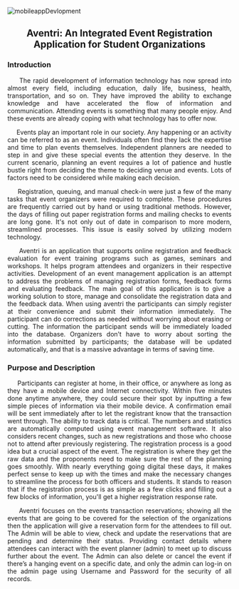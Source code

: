 ![mobileappDevlopment](https://user-images.githubusercontent.com/102575349/181700180-b0a0d340-8584-4aeb-8f71-741f1f5db3c4.png)
<h2 align="center"> Aventri: An Integrated Event Registration Application for Student Organizations

<h3> Introduction </h3> <i class="fa-solid fa-1"></i>
 <p align=justify>
&nbsp;&nbsp;&nbsp;&nbsp; The rapid development of information technology has now spread into almost every field, including education, daily life, business, health, transportation, and so on. They have improved the ability to exchange knowledge and have accelerated the flow of information and communication. Attending events is something that many people enjoy. And these events are already coping with what technology has to offer now.

<p align=justify> &nbsp;&nbsp;&nbsp;&nbsp; Events play an important role in our society. Any happening or an activity can be referred to as an event. Individuals often find they lack the expertise and time to plan events themselves. Independent planners are needed to step in and give these special events the attention they deserve. In the current scenario, planning an event requires a lot of patience and hustle bustle right from deciding the theme to deciding venue and events. Lots of factors need to be considered while making each decision.

<p align=justify> &nbsp;&nbsp;&nbsp;&nbsp; Registration, queuing, and manual check-in were just a few of the many tasks that event organizers were required to complete. These procedures are frequently carried out by hand or using traditional methods. However, the days of filling out paper registration forms and mailing checks to events are long gone. It's not only out of date in comparison to more modern, streamlined processes. This issue is easily solved by utilizing modern technology.

<p align=justify> &nbsp;&nbsp;&nbsp;&nbsp; Aventri is an application that supports online registration and feedback evaluation for event training programs such as games, seminars and workshops. It helps program attendees and organizers in their respective activities. Development of an event management application is an attempt to address the problems of managing registration forms, feedback forms and evaluating feedback. The main goal of this application is to give a working solution to store, manage and consolidate the registration data and the feedback data. When using aventri the participants can simply register at their convenience and submit their information immediately. The participant can do corrections as needed without worrying about erasing or cutting. The information the participant sends will be immediately loaded into the database. Organizers don’t have to worry about sorting the information submitted by participants; the database will be updated automatically, and that is a massive advantage in terms of saving time. 
 
 <h3> Purpose and Description </h3> <i class="fa-solid fa-1"></i>
 
<p align=justify> &nbsp;&nbsp;&nbsp;&nbsp; Participants can register at home, in their office, or anywhere as long as they have a mobile device and Internet connectivity. Within five minutes done anytime anywhere, they could secure their spot by inputting a few simple pieces of information via their mobile device. A confirmation email will be sent immediately after to let the registrant know that the transaction went through. The ability to track data is critical. The numbers and statistics are automatically computed using event management software. It also considers recent changes, such as new registrations and those who choose not to attend after previously registering. The registration process is a good idea but a crucial aspect of the event. The registration is where they get the raw data and the proponents need to make sure the rest of the planning goes smoothly. With nearly everything going digital these days, it makes perfect sense to keep up with the times and make the necessary changes to streamline the process for both officers and students. It stands to reason that if the registration process is as simple as a few clicks and filling out a few blocks of information, you'll get a higher registration response rate.

<p align=justify> &nbsp;&nbsp;&nbsp;&nbsp; Aventri focuses on the events transaction reservations; showing all the events that are going to be covered for the selection of the organizations then the application will give a reservation form for the attendees to fill out. The Admin will be able to view, check and update the reservations that are pending and determine their status. Providing contact details where attendees can interact with the event planner (admin) to meet up to discuss further about the event. The Admin can also delete or cancel the event if there’s a hanging event on a specific date, and only the admin can log-in on the admin page using Username and Password for the security of all records.
